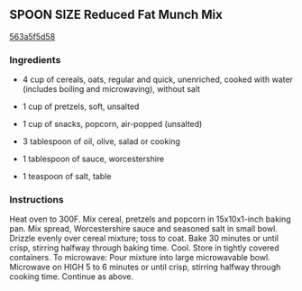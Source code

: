 ## SPOON SIZE Reduced Fat Munch Mix

[563a5f5d58](http://www.kraftrecipes.com/recipes/spoon-size-reduced-fat-munch-mix-54927.aspx)

### Ingredients

 - 4 cup of cereals, oats, regular and quick, unenriched, cooked with water (includes boiling and microwaving), without salt

 - 1 cup of pretzels, soft, unsalted

 - 1 cup of snacks, popcorn, air-popped (unsalted)

 - 3 tablespoon of oil, olive, salad or cooking

 - 1 tablespoon of sauce, worcestershire

 - 1 teaspoon of salt, table

### Instructions

Heat oven to 300F. Mix cereal, pretzels and popcorn in 15x10x1-inch baking pan. Mix spread, Worcestershire sauce and seasoned salt in small bowl. Drizzle evenly over cereal mixture; toss to coat. Bake 30 minutes or until crisp, stirring halfway through baking time. Cool. Store in tightly covered containers. To microwave: Pour mixture into large microwavable bowl. Microwave on HIGH 5 to 6 minutes or until crisp, stirring halfway through cooking time. Continue as above.